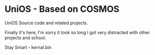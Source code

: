 # UniOS - Based on COSMOS
UniOS Source code and related projects.

Finally it's here, I'm sorry it took so long I got very distracted with other
projects and school.

Stay Smart - kernal.bin
